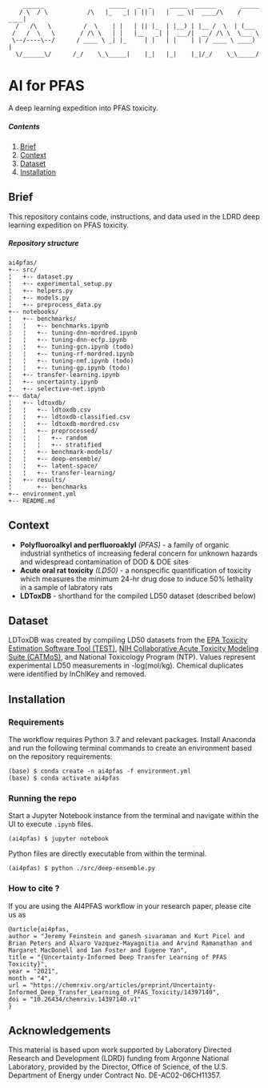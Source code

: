 
~~~
    ______                  _____   _  _     _____  ______       _____ 
   / \  / \           /\   |_   _| | || |   |  __ \|  ____/\    / ____|
  /   /\   \         /  \    | |   | || |_  | |__) | |__ /  \  | (___  
 /   /  \   \       / /\ \   | |   |__   _| |  ___/|  __/ /\ \  \___ \ 
 \--/----\--/      / ____ \ _| |_     | |   | |    | | / ____ \ ____) | 
  \/______\/      /_/    \_\_____|    |_|   |_|    |_|/_/    \_\_____/   
~~~
# AI for PFAS
A deep learning expedition into PFAS toxicity. 

##### Contents
 1. [Brief](#brief)
 1. [Context](#context)
 2. [Dataset](#dataset)
 3. [Installation](#installation)

## Brief
This repository contains code, instructions, and data used in the LDRD deep learning expedition on PFAS toxicity.

##### Repository structure
~~~
ai4pfas/
+-- src/
¦   +-- dataset.py
¦   +-- experimental_setup.py
¦   +-- helpers.py
¦   +-- models.py
¦   +-- preprocess_data.py
+-- notebooks/
¦   +-- benchmarks/
¦   ¦   +-- benchmarks.ipynb
¦   ¦   +-- tuning-dnn-mordred.ipynb
¦   ¦   +-- tuning-dnn-ecfp.ipynb
¦   ¦   +-- tuning-gcn.ipynb (todo)
¦   ¦   +-- tuning-rf-mordred.ipynb
¦   ¦   +-- tuning-nmf.ipynb (todo)
¦   ¦   +-- tuning-gp.ipynb (todo)
¦   +-- transfer-learning.ipynb
¦   +-- uncertainty.ipynb
¦   +-- selective-net.ipynb
+-- data/
¦   +-- ldtoxdb/
¦   ¦   +-- ldtoxdb.csv
¦   ¦   +-- ldtoxdb-classified.csv
¦   ¦   +-- ldtoxdb-mordred.csv
¦   ¦   +-- preprocessed/
¦   ¦   ¦   +-- random
¦   ¦   ¦   +-- stratified
¦   ¦   +-- benchmark-models/
¦   ¦   +-- deep-ensemble/
¦   ¦   +-- latent-space/
¦   ¦   +-- transfer-learning/
¦   +-- results/
¦       +-- benchmarks
+-- environment.yml
+-- README.md
~~~

## Context
 - **Polyfluoroalkyl and perfluoroaklyl** *(PFAS)* - a family of organic industrial synthetics of increasing federal concern for unknown hazards and widespread contamination of DOD & DOE sites
 - **Acute oral rat toxicity** *(LD50)* - a nonspecific quantification of toxicity which measures the minimum 24-hr drug dose to induce 50% lethality in a sample of labratory rats
 - **LDToxDB** - shorthand for the compiled LD50 dataset (described below)

## Dataset
LDToxDB was created by compiling LD50 datasets from the [EPA Toxicity Estimation Software Tool (TEST)](https://www.epa.gov/chemical-research/toxicity-estimation-software-tool-test), [NIH Collaborative Acute Toxicity Modeling Suite (CATMoS)](https://ntp.niehs.nih.gov/iccvamreport/2019/technology/comp-tools-dev/catmos/index.html), and National Toxicology Program (NTP). Values represent experimental LD50 measurements in -log(mol/kg). Chemical duplicates were identified by InChIKey and removed.

## Installation
### Requirements
The workflow requires Python 3.7 and relevant packages. Install Anaconda and run the following terminal commands to create an environment based on the repository requirements:
~~~
(base) $ conda create -n ai4pfas -f environment.yml
(base) $ conda activate ai4pfas
~~~

### Running the repo
Start a Jupyter Notebook instance from the terminal and navigate within the UI to execute `.ipynb` files.
~~~
(ai4pfas) $ jupyter notebook
~~~

Python files are directly executable from within the terminal.
~~~
(ai4pfas) $ python ./src/deep-ensemble.py
~~~

### How to cite ?
If you are using the AI4PFAS workflow  in your research paper, please cite us as
```
@article{ai4pfas,
author = "Jeremy Feinstein and ganesh sivaraman and Kurt Picel and Brian Peters and Alvaro Vazquez-Mayagoitia and Arvind Ramanathan and Margaret MacDonell and Ian Foster and Eugene Yan",
title = "{Uncertainty-Informed Deep Transfer Learning of PFAS Toxicity}",
year = "2021",
month = "4",
url = "https://chemrxiv.org/articles/preprint/Uncertainty-Informed_Deep_Transfer_Learning_of_PFAS_Toxicity/14397140",
doi = "10.26434/chemrxiv.14397140.v1"
}
```

## Acknowledgements
This  material  is  based  upon  work  supported  by  Laboratory  Directed  Research  and  Development (LDRD) funding from Argonne National Laboratory, provided by the Director, Office of Science, of the U.S. Department of Energy under Contract No. DE-AC02-06CH11357.
